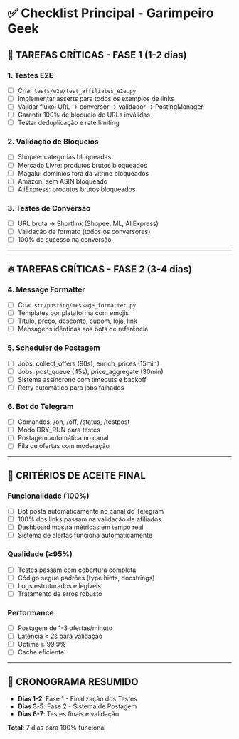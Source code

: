 # ✅ Checklist Principal - Garimpeiro Geek

## 🎯 **TAREFAS CRÍTICAS - FASE 1 (1-2 dias)**

### **1. Testes E2E**
- [ ] Criar `tests/e2e/test_affiliates_e2e.py`
- [ ] Implementar asserts para todos os exemplos de links
- [ ] Validar fluxo: URL → conversor → validador → PostingManager
- [ ] Garantir 100% de bloqueio de URLs inválidas
- [ ] Testar deduplicação e rate limiting

### **2. Validação de Bloqueios**
- [ ] Shopee: categorias bloqueadas
- [ ] Mercado Livre: produtos brutos bloqueados
- [ ] Magalu: domínios fora da vitrine bloqueados
- [ ] Amazon: sem ASIN bloqueado
- [ ] AliExpress: produtos brutos bloqueados

### **3. Testes de Conversão**
- [ ] URL bruta → Shortlink (Shopee, ML, AliExpress)
- [ ] Validação de formato (todos os conversores)
- [ ] 100% de sucesso na conversão

---

## 🔥 **TAREFAS CRÍTICAS - FASE 2 (3-4 dias)**

### **4. Message Formatter**
- [ ] Criar `src/posting/message_formatter.py`
- [ ] Templates por plataforma com emojis
- [ ] Título, preço, desconto, cupom, loja, link
- [ ] Mensagens idênticas aos bots de referência

### **5. Scheduler de Postagem**
- [ ] Jobs: collect_offers (90s), enrich_prices (15min)
- [ ] Jobs: post_queue (45s), price_aggregate (30min)
- [ ] Sistema assíncrono com timeouts e backoff
- [ ] Retry automático para jobs falhados

### **6. Bot do Telegram**
- [ ] Comandos: /on, /off, /status, /testpost
- [ ] Modo DRY_RUN para testes
- [ ] Postagem automática no canal
- [ ] Fila de ofertas com moderação

---

## 🎯 **CRITÉRIOS DE ACEITE FINAL**

### **Funcionalidade (100%)**
- [ ] Bot posta automaticamente no canal do Telegram
- [ ] 100% dos links passam na validação de afiliados
- [ ] Dashboard mostra métricas em tempo real
- [ ] Sistema de alertas funciona automaticamente

### **Qualidade (≥95%)**
- [ ] Testes passam com cobertura completa
- [ ] Código segue padrões (type hints, docstrings)
- [ ] Logs estruturados e legíveis
- [ ] Tratamento de erros robusto

### **Performance**
- [ ] Postagem de 1-3 ofertas/minuto
- [ ] Latência < 2s para validação
- [ ] Uptime ≥ 99.9%
- [ ] Cache eficiente

---

## 📅 **CRONOGRAMA RESUMIDO**

- **Dias 1-2**: Fase 1 - Finalização dos Testes
- **Dias 3-5**: Fase 2 - Sistema de Postagem
- **Dias 6-7**: Testes finais e validação

**Total**: 7 dias para 100% funcional
